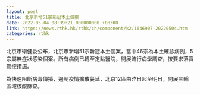 ```yaml
---
layout: post
title: 北京新增51宗新冠本土個案
date: 2022-05-04 08:39:21.000000000 +08:00
link: https://news.rthk.hk/rthk/ch/component/k2/1646907-20220504.htm
categories: rthk
---
```


北京市衛健委公布，北京市新增51宗新冠本土個案，當中46宗為本土確診病例，5宗屬無症狀感染個案。所有病例已轉至定點醫院，開展流行病學調查，按要求落實管控措施。

為快速阻斷病毒傳播，遏制疫情擴散蔓延，北京12區由昨日起至明日，開展三輪區域核酸篩查。
